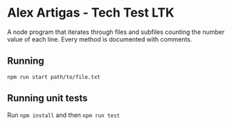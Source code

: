 # Alex Artigas - Tech Test LTK
A node program that iterates through files and subfiles counting the number value of each line.
Every method is documented with comments.

## Running
`npm run start path/to/file.txt`

## Running unit tests
Run `npm install` and then `npm run test`